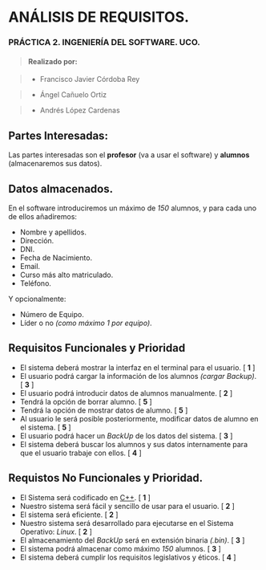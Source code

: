 # ANÁLISIS DE REQUISITOS.

### PRÁCTICA 2. INGENIERÍA DEL SOFTWARE. UCO.
> #### Realizado por:

> * Francisco Javier Córdoba Rey

> * Ángel Cañuelo Ortiz

> * Andrés López Cardenas


## Partes Interesadas:
Las partes interesadas son el **profesor** (va a usar el software) y **alumnos** (almacenaremos sus datos).

## Datos almacenados.

En el software introduciremos un máximo de _150_ alumnos, y para cada uno de ellos añadiremos:

* Nombre y apellidos.
* Dirección.
* DNI.
* Fecha de Nacimiento.
* Email.
* Curso más alto matriculado.
* Teléfono.

Y opcionalmente:

* Número de Equipo.
* Líder o no _(como máximo 1 por equipo)_.

## Requisitos Funcionales y Prioridad
* El sistema deberá mostrar la interfaz en el terminal para el usuario. [ **1** ]
* El usuario podrá cargar la información de los alumnos _(cargar Backup)_. [ **3** ]
* El usuario podrá introducir datos de alumnos manualmente. [ **2** ]
* Tendrá la opción de borrar alumno. [ **5** ]
* Tendrá la opción de mostrar datos de alumno. [ **5** ]
* Al usuario le será posible posteriormente, modificar datos de alumno en el sistema. [ **5** ]
* El usuario podrá hacer un _BackUp_ de los datos del sistema. [ **3** ]
* El sistema deberá buscar los alumnos y sus datos internamente para que el usuario trabaje con ellos. [ **4** ]

## Requistos No Funcionales y Prioridad.
* El Sistema será codificado en [C++](http://www.cplusplus.com). [ **1** ]
* Nuestro sistema será fácil y sencillo de usar para el usuario. [ **2** ]
* El sistema será eficiente. [ **2** ]
* Nuestro sistema será desarrollado para ejecutarse en el Sistema Operativo: _Linux_. [ **2** ]
* El almacenamiento del _BackUp_  será en extensión binaria _(.bin)_. [ **3** ]
* El sistema podrá almacenar como máximo _150_ alumnos. [ **3** ]
* El sistema deberá cumplir los requisitos legislativos y éticos. [ **4** ]
